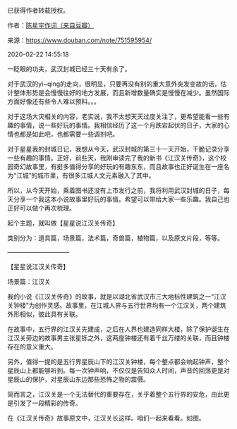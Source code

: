 已获得作者转载授权。


作者：[陈星宇作词（来自豆瓣）](https://www.douban.com/people/chenxingyu2009/)


来源：https://www.douban.com/note/751595954/


2020-02-22 14:55:18


一眨眼的功夫，武汉封城已经三十天有余了。  

对于武汉的yi~qing的走向，很明显，只要再没有别的重大意外突发变故的话，估计整体形势是会慢慢往好的地方发展，而且新增数量确实是慢慢在减少。虽然国际方面好像还有些令人难以预料。。。  

对于这场大灾相关的内容，老实说，我不太想天天过度关注了，更希望能看一些有趣的事情，说一些好玩的事情。我相信经历了这一个月跌宕起伏的日子，大家的心情也都是如此吧，也都需要一些调剂吧。  

对于星星我的封城日记，我想从今天，武汉封城的第三十一天开始，干脆记录分享一些有趣的事情。正好，前些天，我刚审读完了我的新书《江汉关传奇》，这个校园奇幻故事里，有挺多值得分享的好玩的有趣东东，而且故事也正好诞生在一座名为“江城”的城市里，有很多江城人文元素融入了其中。  

所以，从今天开始，乘着图书还没有上市发行之前，我将利用武汉封城的日子，每天分享一个我这本小说故事里好玩的事情。希望可以带给大家一些乐趣。我自己也正好可以做个再次梳理。  

起个主题，就叫做【星星说江汉关传奇】  

类别分为：道具篇，场景篇，法术篇，奇兽篇，植物篇，以及原文片段，等等。  

——————————  

【星星说江汉关传奇】  

场景篇：江汉关  

我的小说《江汉关传奇》的故事，就是以湖北省武汉市三大地标性建筑之一“江汉关钟楼”为创作灵感。故事里，在江城人界与五行世界均有一个江汉关，两个建筑外形相似，彼此具有关联。  

在故事中，五行界的江汉关先建成，之后在人界也建造同样大楼，除了保护诞生在江汉关旁边的故事男主张星铄之外，这两座钟楼还有着千丝万缕的关联，而且钟楼存在的意义重大。  

另外，值得一提的是五行界星辰山下的江汉关钟楼，每个整点都会响起钟声，整个星辰山上都能够听到。每一次钟声响，不仅仅是告知众人时间，声音的回荡更是对星辰山的保护，对星辰山东边那些恐怖之物的震慑。  

简而言之，江汉关是一个无法替代的重要存在，关乎着整个五行界的安危，由此更是引发了一段精彩的传奇。  

在《江汉关传奇》故事原文中，江汉关长这样。咱们一起来看看。如图。  

